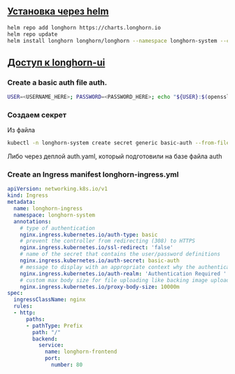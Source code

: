 ## [Установка через helm](https://longhorn.io/docs/1.7.2/deploy/install/install-with-helm/)
```bash
helm repo add longhorn https://charts.longhorn.io
helm repo update
helm install longhorn longhorn/longhorn --namespace longhorn-system --create-namespace --version 1.7.2
```


## [Доступ к longhorn-ui](https://longhorn.io/docs/1.7.2/deploy/accessing-the-ui/longhorn-ingress/)

### Create a basic auth file auth.
```bash
USER=<USERNAME_HERE>; PASSWORD=<PASSWORD_HERE>; echo "${USER}:$(openssl passwd -stdin -apr1 <<< ${PASSWORD})" >> auth
```

### Создаем секрет

Из файла
```bash
kubectl -n longhorn-system create secret generic basic-auth --from-file=auth
```

Либо через деплой auth.yaml, который подготовили на базе файла auth

### Create an Ingress manifest longhorn-ingress.yml

```yaml
apiVersion: networking.k8s.io/v1
kind: Ingress
metadata:
  name: longhorn-ingress
  namespace: longhorn-system
  annotations:
    # type of authentication
    nginx.ingress.kubernetes.io/auth-type: basic
    # prevent the controller from redirecting (308) to HTTPS
    nginx.ingress.kubernetes.io/ssl-redirect: 'false'
    # name of the secret that contains the user/password definitions
    nginx.ingress.kubernetes.io/auth-secret: basic-auth
    # message to display with an appropriate context why the authentication is required
    nginx.ingress.kubernetes.io/auth-realm: 'Authentication Required '
    # custom max body size for file uploading like backing image uploading
    nginx.ingress.kubernetes.io/proxy-body-size: 10000m
spec:
  ingressClassName: nginx
  rules:
  - http:
      paths:
      - pathType: Prefix
        path: "/"
        backend:
          service:
            name: longhorn-frontend
            port:
              number: 80
```